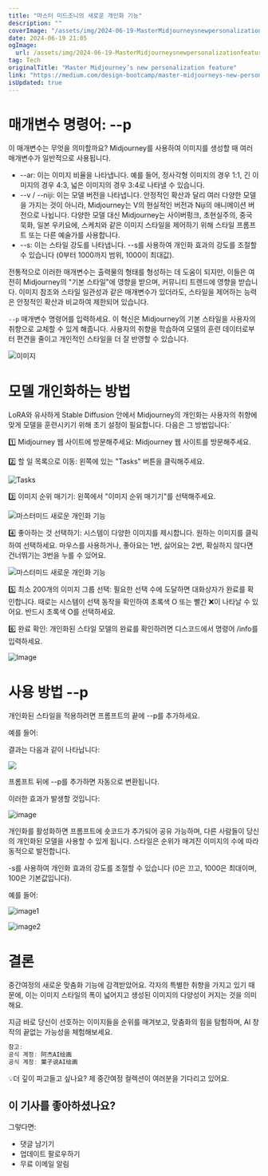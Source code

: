 ```yaml
---
title: "마스터 미드조니의 새로운 개인화 기능"
description: ""
coverImage: "/assets/img/2024-06-19-MasterMidjourneysnewpersonalizationfeature_0.png"
date: 2024-06-19 21:05
ogImage:
  url: /assets/img/2024-06-19-MasterMidjourneysnewpersonalizationfeature_0.png
tag: Tech
originalTitle: "Master Midjourney’s new personalization feature"
link: "https://medium.com/design-bootcamp/master-midjourneys-new-personalization-feature-a45d4aa72e54"
isUpdated: true
---
```


# 매개변수 명령어: --p

이 매개변수는 무엇을 의미할까요? Midjourney를 사용하여 이미지를 생성할 때 여러 매개변수가 일반적으로 사용됩니다.

- --ar: 이는 이미지 비율을 나타냅니다. 예를 들어, 정사각형 이미지의 경우 1:1, 긴 이미지의 경우 4:3, 넓은 이미지의 경우 3:4로 나타낼 수 있습니다.
- --v / --niji: 이는 모델 버전을 나타냅니다. 안정적인 확산과 달리 여러 다양한 모델을 가지는 것이 아니라, Midjourney는 V의 현실적인 버전과 Niji의 애니메이션 버전으로 나뉩니다. 다양한 모델 대신 Midjourney는 사이버펑크, 초현실주의, 중국 묵화, 일본 우키요에, 스케치와 같은 이미지 스타일을 제어하기 위해 스타일 프롬프트 또는 다른 예술가를 사용합니다.
- --s: 이는 스타일 강도를 나타냅니다. --s를 사용하여 개인화 효과의 강도를 조절할 수 있습니다 (0부터 1000까지 범위, 1000이 최대값).

전통적으로 이러한 매개변수는 출력물의 형태를 형성하는 데 도움이 되지만, 이들은 여전히 Midjourney의 "기본 스타일"에 영향을 받으며, 커뮤니티 트렌드에 영향을 받습니다. 이미지 참조와 스타일 일관성과 같은 매개변수가 있더라도, 스타일을 제어하는 능력은 안정적인 확산과 비교하여 제한되어 있습니다.

<div class="content-ad"></div>

`--p` 매개변수 명령어를 입력하세요. 이 혁신은 Midjourney의 기본 스타일을 사용자의 취향으로 교체할 수 있게 해줍니다. 사용자의 취향을 학습하여 모델의 훈련 데이터로부터 편견을 줄이고 개인적인 스타일을 더 잘 반영할 수 있습니다.

![이미지](/assets/img/2024-06-19-MasterMidjourneysnewpersonalizationfeature_0.png)

# 모델 개인화하는 방법

LoRA와 유사하게 Stable Diffusion 안에서 Midjourney의 개인화는 사용자의 취향에 맞게 모델을 훈련시키기 위해 초기 설정이 필요합니다. 다음은 그 방법입니다:`

<div class="content-ad"></div>

1️⃣ Midjourney 웹 사이트에 방문해주세요: Midjourney 웹 사이트를 방문해주세요.

2️⃣ 할 일 목록으로 이동: 왼쪽에 있는 "Tasks" 버튼을 클릭해주세요.

![Tasks](/assets/img/2024-06-19-MasterMidjourneysnewpersonalizationfeature_1.png)

3️⃣ 이미지 순위 매기기: 왼쪽에서 "이미지 순위 매기기"를 선택해주세요.

<div class="content-ad"></div>

![마스터미드 새로운 개인화 기능](/assets/img/2024-06-19-MasterMidjourneysnewpersonalizationfeature_2.png)

4️⃣ 좋아하는 것 선택하기: 시스템이 다양한 이미지를 제시합니다. 원하는 이미지를 클릭하여 선택하세요. 마우스를 사용하거나, 좋아요는 1번, 싫어요는 2번, 확실하지 않다면 건너뛰기는 3번을 누를 수 있어요.

![마스터미드 새로운 개인화 기능](/assets/img/2024-06-19-MasterMidjourneysnewpersonalizationfeature_3.png)

5️⃣ 최소 200개의 이미지 그룹 선택: 필요한 선택 수에 도달하면 대화상자가 완료를 확인합니다. 때로는 시스템이 선택 동작을 확인하여 초록색 O 또는 빨간 ❌이 나타날 수 있어요. 반드시 초록색 O를 선택하세요.

<div class="content-ad"></div>

6️⃣ 완료 확인: 개인화된 스타일 모델의 완료를 확인하려면 디스코드에서 명령어 /info를 입력하세요.

![Image](/assets/img/2024-06-19-MasterMidjourneysnewpersonalizationfeature_4.png)

# 사용 방법 --p

개인화된 스타일을 적용하려면 프롬프트의 끝에 --p를 추가하세요.

<div class="content-ad"></div>

예를 들어:

결과는 다음과 같이 나타납니다:

<img src="/assets/img/2024-06-19-MasterMidjourneysnewpersonalizationfeature_5.png" />

프롬프트 뒤에 --p를 추가하면 자동으로 변환됩니다.

<div class="content-ad"></div>

이러한 효과가 발생할 것입니다:

![image](/assets/img/2024-06-19-MasterMidjourneysnewpersonalizationfeature_6.png)

개인화를 활성화하면 프롬프트에 숏코드가 추가되어 공유 가능하며, 다른 사람들이 당신의 개인화된 모델을 사용할 수 있게 됩니다. 스타일은 순위가 매겨진 이미지의 수에 따라 동적으로 발전합니다.

-s를 사용하여 개인화 효과의 강도를 조절할 수 있습니다 (0은 끄고, 1000은 최대이며, 100은 기본값입니다).

<div class="content-ad"></div>

예를 들어:

![image1](/assets/img/2024-06-19-MasterMidjourneysnewpersonalizationfeature_7.png)

![image2](/assets/img/2024-06-19-MasterMidjourneysnewpersonalizationfeature_8.png)

# 결론

<div class="content-ad"></div>

중간여정의 새로운 맞춤화 기능에 감격받았어요. 각자의 특별한 취향을 가지고 있기 때문에, 이는 이미지 스타일의 폭이 넓어지고 생성된 이미지의 다양성이 커지는 것을 의미해요.

지금 바로 당신이 선호하는 이미지들을 순위를 매겨보고, 맞춤화의 힘을 탐험하며, AI 창작의 끝없는 가능성을 체험해보세요.

```js
참고:
공식 계정: 阿杰AI绘画
공식 계정: 葉子说AI绘画
```

💡더 깊이 파고들고 싶나요? 제 중간여정 컬렉션이 여러분을 기다리고 있어요.

<div class="content-ad"></div>

## 이 기사를 좋아하셨나요?

그렇다면:

- 댓글 남기기
- 업데이트 팔로우하기
- 무료 이메일 알림
